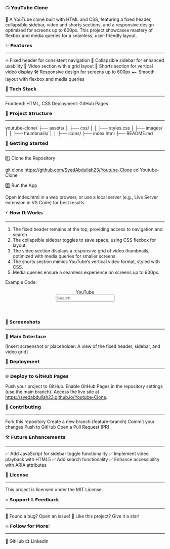 📺 𝗬𝗼𝘂𝗧𝘂𝗯𝗲 𝗖𝗹𝗼𝗻𝗲

🚀 A YouTube clone built with HTML and CSS, featuring a fixed header, collapsible sidebar, video and shorts sections, and a responsive design optimized for screens up to 600px. This project showcases mastery of flexbox and media queries for a seamless, user-friendly layout.

✨ 𝗙𝗲𝗮𝘁𝘂𝗿𝗲𝘀
____________________________________________________________________________________________________________________________________________________________________________

🔥 Fixed header for consistent navigation
📜 Collapsible sidebar for enhanced usability
🎥 Video section with a grid layout
📱 Shorts section for vertical video display
🛠 Responsive design for screens up to 600px
🏎 Smooth layout with flexbox and media queries


📌 𝗧𝗲𝗰𝗵 𝗦𝘁𝗮𝗰𝗸
____________________________________________________________________________________________________________________________________________________________________________
Frontend: HTML, CSS
Deployment: GitHub Pages

📂 𝗣𝗿𝗼𝗷𝗲𝗰𝘁 𝗦𝘁𝗿𝘂𝗰𝘁𝘂𝗿𝗲
____________________________________________________________________________________________________________________________________________________________________________


youtube-clone/
├── assets/
│   ├── css/
│   │   ├── styles.css
│   ├── images/
│   │   ├── thumbnails/
│   │   ├── icons/
├── index.html
├── README.md

🚀 𝗚𝗲𝘁𝘁𝗶𝗻𝗴 𝗦𝘁𝗮𝗿𝘁𝗲𝗱
____________________________________________________________________________________________________________________________________________________________________________


1️⃣ Clone the Repository

git clone https://github.com/SyedAbdullah23/Youtube-Clone
cd Youtube-Clone

2️⃣ Run the App

Open index.html in a web browser, or use a local server (e.g., Live Server extension in VS Code) for best results.

⚡ 𝗛𝗼𝘄 𝗜𝘁 𝗪𝗼𝗿𝗸𝘀
____________________________________________________________________________________________________________________________________________________________________________
1. The fixed header remains at the top, providing access to navigation and search.
2. The collapsible sidebar toggles to save space, using CSS flexbox for layout.
3. The video section displays a responsive grid of video thumbnails, optimized with media queries for smaller screens.
4. The shorts section mimics YouTube’s vertical video format, styled with CSS.
5. Media queries ensure a seamless experience on screens up to 600px.

Example Code:

<header class="fixed top-0 w-full bg-white shadow">
  <nav class="flex items-center justify-between p-4">
    <div class="logo">YouTube</div>
    <input type="text" placeholder="Search" class="border rounded">
  </nav>
</header>

📸 𝗦𝗰𝗿𝗲𝗲𝗻𝘀𝗵𝗼𝘁𝘀
____________________________________________________________________________________________________________________________________________________________________________


💬 𝗠𝗮𝗶𝗻 𝗜𝗻𝘁𝗲𝗿𝗳𝗮𝗰𝗲

[Insert screenshot or placeholder: A view of the fixed header, sidebar, and video grid]


🚀 𝗗𝗲𝗽𝗹𝗼𝘆𝗺𝗲𝗻𝘁
____________________________________________________________________________________________________________________________________________________________________________


🌐 𝗗𝗲𝗽𝗹𝗼𝘆 𝘁𝗼 𝗚𝗶𝘁𝗛𝘂𝗯 𝗣𝗮𝗴𝗲𝘀

Push your project to GitHub.
Enable GitHub Pages in the repository settings (use the main branch).
Access the live site at https://syedabdullah23.github.io/Youtube-Clone.

🤝 𝗖𝗼𝗻𝘁𝗿𝗶𝗯𝘂𝘁𝗶𝗻𝗴
____________________________________________________________________________________________________________________________________________________________________________

Fork this repository
Create a new branch (feature-branch)
Commit your changes
Push to GitHub
Open a Pull Request (PR)

🛠 𝗙𝘂𝘁𝘂𝗿𝗲 𝗘𝗻𝗵𝗮𝗻𝗰𝗲𝗺𝗲𝗻𝘁𝘀
____________________________________________________________________________________________________________________________________________________________________________
✅ Add JavaScript for sidebar toggle functionality
✅ Implement video playback with HTML5
✅ Add search functionality
✅ Enhance accessibility with ARIA attributes

📜 𝗟𝗶𝗰𝗲𝗻𝘀𝗲
____________________________________________________________________________________________________________________________________________________________________________
This project is licensed under the MIT License.

⭐ 𝗦𝘂𝗽𝗽𝗼𝗿𝘁 & 𝗙𝗲𝗲𝗱𝗯𝗮𝗰𝗸
____________________________________________________________________________________________________________________________________________________________________________

💬 Found a bug? Open an issue!
🌟 Like this project? Give it a star!

🔥 𝗙𝗼𝗹𝗹𝗼𝘄 𝗳𝗼𝗿 𝗠𝗼𝗿𝗲!
____________________________________________________________________________________________________________________________________________________________________________
🚀 GitHub
📺 LinkedIn
